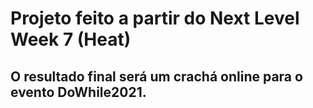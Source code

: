 # Projeto feito a partir do Next Level Week 7 (Heat)

## O resultado final será um crachá online para o evento DoWhile2021.
